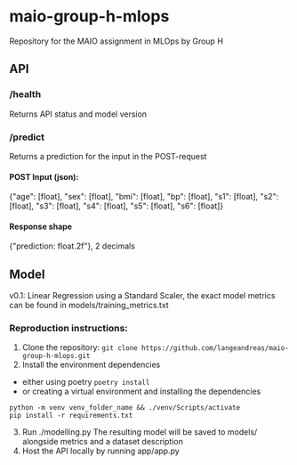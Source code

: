 # maio-group-h-mlops
Repository for the MAIO assignment in MLOps by Group H

## API

### /health
Returns API status and model version

### /predict
Returns a prediction for the input in the POST-request

#### POST Input (json):
{"age": [float], "sex": [float], "bmi": [float], "bp": [float], "s1": [float], "s2": [float], "s3": [float], "s4": [float], "s5": [float], "s6": [float]}

#### Response shape
{"prediction: float.2f"}, 2 decimals

## Model
v0.1: Linear Regression using a Standard Scaler, the exact model metrics can be found in models/training_metrics.txt


### Reproduction instructions:
1. Clone the repository: 
```git clone https://github.com/langeandreas/maio-group-h-mlops.git```
2. Install the environment dependencies 
- either using poetry ```poetry install```
- or creating a virtual environment and installing the dependencies
```
python -m venv venv_folder_name && ./venv/Scripts/activate
pip install -r requirements.txt
```
3. Run ./modelling.py
The resulting model will be saved to models/ alongside metrics and a dataset description
4. Host the API locally by running app/app.py
